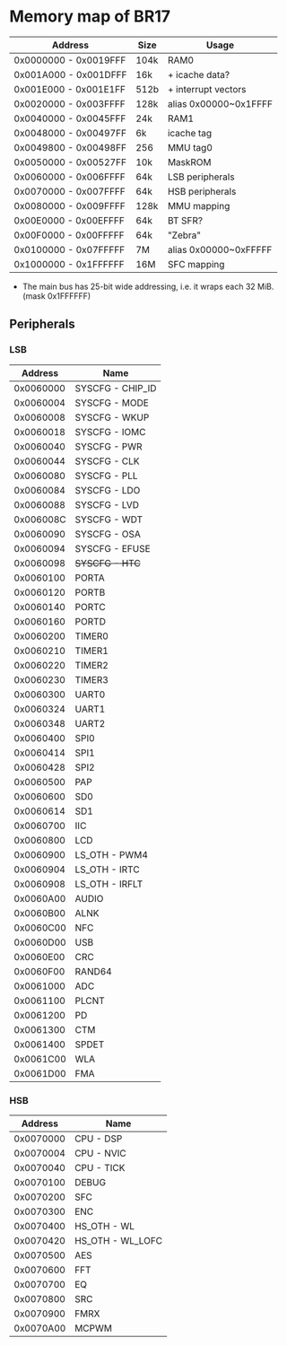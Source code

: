 # Memory map of BR17

| Address               | Size   | Usage                 |
|-----------------------|--------|-----------------------|
| 0x0000000 - 0x0019FFF | 104k   | RAM0                  |
| 0x001A000 - 0x001DFFF | 16k    | + icache data?        |
| 0x001E000 - 0x001E1FF | 512b   | + interrupt vectors   |
| 0x0020000 - 0x003FFFF | 128k   | alias 0x00000~0x1FFFF |
| 0x0040000 - 0x0045FFF | 24k    | RAM1                  |
| 0x0048000 - 0x00497FF | 6k     | icache tag            |
| 0x0049800 - 0x00498FF | 256    | MMU tag0              |
| 0x0050000 - 0x00527FF | 10k    | MaskROM               |
| 0x0060000 - 0x006FFFF | 64k    | LSB peripherals       |
| 0x0070000 - 0x007FFFF | 64k    | HSB peripherals       |
| 0x0080000 - 0x009FFFF | 128k   | MMU mapping           |
| 0x00E0000 - 0x00EFFFF | 64k    | BT SFR?               |
| 0x00F0000 - 0x00FFFFF | 64k    | "Zebra"               |
| 0x0100000 - 0x07FFFFF | 7M     | alias 0x00000~0xFFFFF |
| 0x1000000 - 0x1FFFFFF | 16M    | SFC mapping           |

- The main bus has 25-bit wide addressing, i.e. it wraps each 32 MiB. (mask 0x1FFFFFF)

## Peripherals

### LSB

| Address   | Name                  |
|-----------|-----------------------|
| 0x0060000 | SYSCFG - CHIP_ID      |
| 0x0060004 | SYSCFG - MODE         |
| 0x0060008 | SYSCFG - WKUP         |
| 0x0060018 | SYSCFG - IOMC         |
| 0x0060040 | SYSCFG - PWR          |
| 0x0060044 | SYSCFG - CLK          |
| 0x0060080 | SYSCFG - PLL          |
| 0x0060084 | SYSCFG - LDO          |
| 0x0060088 | SYSCFG - LVD          |
| 0x006008C | SYSCFG - WDT          |
| 0x0060090 | SYSCFG - OSA          |
| 0x0060094 | SYSCFG - EFUSE        |
| 0x0060098 | <del>SYSCFG - HTC</del>|
| 0x0060100 | PORTA                 |
| 0x0060120 | PORTB                 |
| 0x0060140 | PORTC                 |
| 0x0060160 | PORTD                 |
| 0x0060200 | TIMER0                |
| 0x0060210 | TIMER1                |
| 0x0060220 | TIMER2                |
| 0x0060230 | TIMER3                |
| 0x0060300 | UART0                 |
| 0x0060324 | UART1                 |
| 0x0060348 | UART2                 |
| 0x0060400 | SPI0                  |
| 0x0060414 | SPI1                  |
| 0x0060428 | SPI2                  |
| 0x0060500 | PAP                   |
| 0x0060600 | SD0                   |
| 0x0060614 | SD1                   |
| 0x0060700 | IIC                   |
| 0x0060800 | LCD                   |
| 0x0060900 | LS_OTH - PWM4         |
| 0x0060904 | LS_OTH - IRTC         |
| 0x0060908 | LS_OTH - IRFLT        |
| 0x0060A00 | AUDIO                 |
| 0x0060B00 | ALNK                  |
| 0x0060C00 | NFC                   |
| 0x0060D00 | USB                   |
| 0x0060E00 | CRC                   |
| 0x0060F00 | RAND64                |
| 0x0061000 | ADC                   |
| 0x0061100 | PLCNT                 |
| 0x0061200 | PD                    |
| 0x0061300 | CTM                   |
| 0x0061400 | SPDET                 |
| 0x0061C00 | WLA                   |
| 0x0061D00 | FMA                   |

### HSB

| Address   | Name                  |
|-----------|-----------------------|
| 0x0070000 | CPU - DSP             |
| 0x0070004 | CPU - NVIC            |
| 0x0070040 | CPU - TICK            |
| 0x0070100 | DEBUG                 |
| 0x0070200 | SFC                   |
| 0x0070300 | ENC                   |
| 0x0070400 | HS_OTH - WL           |
| 0x0070420 | HS_OTH - WL_LOFC      |
| 0x0070500 | AES                   |
| 0x0070600 | FFT                   |
| 0x0070700 | EQ                    |
| 0x0070800 | SRC                   |
| 0x0070900 | FMRX                  |
| 0x0070A00 | MCPWM                 |
